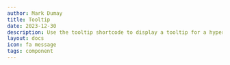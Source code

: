 ```yaml
---
author: Mark Dumay
title: Tooltip
date: 2023-12-30
description: Use the tooltip shortcode to display a tooltip for a hyperlink.
layout: docs
icon: fa message
tags: component
---
```



